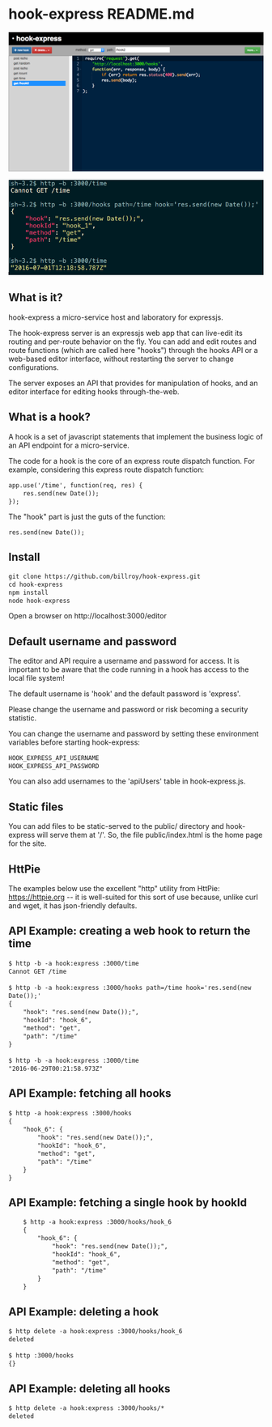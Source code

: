 # hook-express README.md

![Editor](https://raw.githubusercontent.com/billroy/hook-express/master/doc/editor.png "Using the editor")

![Command line](https://raw.githubusercontent.com/billroy/hook-express/master/doc/cli.png "Using the API")

## What is it?

hook-express a micro-service host and laboratory for expressjs.  

The hook-express server is an expressjs web app that can live-edit its routing and per-route behavior on the fly.  You can add and edit routes and route functions (which are called here "hooks") through the hooks API or a web-based editor interface, without restarting the server to change configurations.

The server exposes an API that provides for manipulation of hooks, and an editor interface for editing hooks through-the-web.


## What is a hook?

A hook is a set of javascript statements that implement the business logic of an API endpoint for a micro-service.

The code for a hook is the core of an express route dispatch function.  For example, considering this express route dispatch function:

    app.use('/time', function(req, res) {
        res.send(new Date());
    });

The "hook" part is just the guts of the function:

    res.send(new Date());

## Install

    git clone https://github.com/billroy/hook-express.git
    cd hook-express
    npm install
    node hook-express

Open a browser on http://localhost:3000/editor

## Default username and password

The editor and API require a username and password for access.  It is important to be aware that the code running in a hook has access to the local file system!

The default username is 'hook' and the default password is 'express'.

Please change the username and password or risk becoming a security statistic.

You can change the username and password by setting these environment variables before starting hook-express:

    HOOK_EXPRESS_API_USERNAME
    HOOK_EXPRESS_API_PASSWORD

You can also add usernames to the 'apiUsers' table in hook-express.js.



## Static files

You can add files to be static-served to the public/ directory and hook-express will serve them at '/'.  So, the file public/index.html is the home page for the site.

## HttPie

The examples below use the excellent "http" utility from HttPie: https://httpie.org -- it is well-suited for this sort of use because, unlike curl and wget, it has json-friendly defaults.

## API Example: creating a web hook to return the time

    $ http -b -a hook:express :3000/time
    Cannot GET /time

    $ http -b -a hook:express :3000/hooks path=/time hook='res.send(new Date());'
    {
        "hook": "res.send(new Date());",
        "hookId": "hook_6",
        "method": "get",
        "path": "/time"
    }

    $ http -b -a hook:express :3000/time
    "2016-06-29T00:21:58.973Z"


## API Example: fetching all hooks

    $ http -a hook:express :3000/hooks
    {
        "hook_6": {
            "hook": "res.send(new Date());",
            "hookId": "hook_6",
            "method": "get",
            "path": "/time"
        }
    }

## API Example: fetching a single hook by hookId

        $ http -a hook:express :3000/hooks/hook_6
        {
            "hook_6": {
                "hook": "res.send(new Date());",
                "hookId": "hook_6",
                "method": "get",
                "path": "/time"
            }
        }


## API Example: deleting a hook

    $ http delete -a hook:express :3000/hooks/hook_6
    deleted

    $ http :3000/hooks
    {}


## API Example: deleting all hooks

    $ http delete -a hook:express :3000/hooks/*
    deleted
